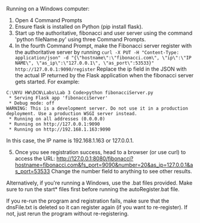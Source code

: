 Running on a Windows computer:
1. Open 4 Command Prompts
2. Ensure flask is installed on Python (pip install flask).
3. Start up the authoritative, fibonacci and user server using the command 'python fileName.py' using three Command Prompts.
4. In the fourth Command Prompt, make the Fibonacci server register with the authoritative server by running `curl -X PUT -H "Content-Type: application/json" -d "{\"hostname\":\"fibonacci.com\", \"ip\":\"IP NAME\", \"as_ip\":\"127.0.0.1\", \"as_port\":53533}" http://127.0.0.1:9090/register`
Replace the ip field in the JSON with the actual IP returned by the Flask application when the fibonacci server gets started. For example:

```
C:\NYU HW\DCN\Labs\Lab 3 Code>python fibonacciServer.py
 * Serving Flask app 'fibonacciServer'
 * Debug mode: off
WARNING: This is a development server. Do not use it in a production deployment. Use a production WSGI server instead.
 * Running on all addresses (0.0.0.0)
 * Running on http://127.0.0.1:9090
 * Running on http://192.168.1.163:9090
```

In this case, the IP name is 192.168.1.163 or 127.0.0.1.

5. Once you see registration success, head to a browser (or use curl) to access the URL: http://127.0.0.1:8080/fibonacci?hostname=fibonacci.com&fs_port=9090&number=20&as_ip=127.0.0.1&as_port=53533
Change the number field to anything to see other results.

Alternatively, if you're running a Windows, use the .bat files provided. Make sure to run the start* files first before running the autoRegister.bat file.

If you re-run the program and registration fails, make sure that the dnsFile.txt is deleted so it can register again (if you want to re-register). If not, just rerun the program without re-registering.

